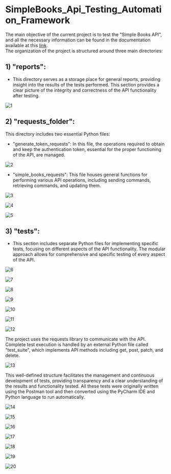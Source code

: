 # SimpleBooks_Api_Testing_Automation_Framework

The main objective of the current project is to test the "Simple Books API", and all the necessary information can be found in the documentation available 
at this [link](https://github.com/rescenic/postman-course/blob/main/simple-books-api.md). <br> The organization of the project is structured around three main directories:

## 1) "reports":
* This directory serves as a storage place for general reports, providing insight into the results of the tests performed. This section provides a clear picture of the integrity and correctness of the API functionality after testing.

![1](https://github.com/IoanaFlore/SimpleBooks_Api_Testing_Automation_Framework/assets/111995212/ed33b337-705d-423a-951f-37612b94464a)


## 2) "requests_folder":
This directory includes two essential Python files:
* "generate_token_requests": In this file, the operations required to obtain and keep the authentication token, essential for the proper functioning of the API, are managed.

![2](https://github.com/IoanaFlore/SimpleBooks_Api_Testing_Automation_Framework/assets/111995212/c6726066-1880-46ff-ba6b-358ea6a6c195)


* "simple_books_requests": This file houses general functions for performing various API operations, including sending commands, retrieving commands, and updating them.

![3](https://github.com/IoanaFlore/SimpleBooks_Api_Testing_Automation_Framework/assets/111995212/877bd3ed-bd3f-4d89-84a9-7ec132e87b54)

![4](https://github.com/IoanaFlore/SimpleBooks_Api_Testing_Automation_Framework/assets/111995212/d0afed53-22b7-4451-bf56-af9df6016645)

![5](https://github.com/IoanaFlore/SimpleBooks_Api_Testing_Automation_Framework/assets/111995212/f678319f-2e1c-4280-ac5f-70b9dbee6fa5)


## 3) "tests":
* This section includes separate Python files for implementing specific tests, focusing on different aspects of the API functionality. The modular approach allows for comprehensive and specific testing of every aspect of the API.

![6](https://github.com/IoanaFlore/SimpleBooks_Api_Testing_Automation_Framework/assets/111995212/b55c0712-d0b9-411e-add1-9253a48e56fe)

![7](https://github.com/IoanaFlore/SimpleBooks_Api_Testing_Automation_Framework/assets/111995212/6e020461-5c11-4f7a-9224-c35ac4f89e53)

![8](https://github.com/IoanaFlore/SimpleBooks_Api_Testing_Automation_Framework/assets/111995212/2da7ba91-f90a-4920-8ac7-ead89ed0401f)

![9](https://github.com/IoanaFlore/SimpleBooks_Api_Testing_Automation_Framework/assets/111995212/e1c6b1b1-6c3a-4154-a7ee-3165c17b72a0)

![10](https://github.com/IoanaFlore/SimpleBooks_Api_Testing_Automation_Framework/assets/111995212/ddd6fcd1-501f-42d6-ad53-6b0637eddcb7)

![11](https://github.com/IoanaFlore/SimpleBooks_Api_Testing_Automation_Framework/assets/111995212/d955c91b-e53e-4003-9c09-7dcd38fc39c9)

![12](https://github.com/IoanaFlore/SimpleBooks_Api_Testing_Automation_Framework/assets/111995212/b7859109-06db-47dd-bf59-0120009be08c)



The project uses the requests library to communicate with the API. Complete test execution is handled by an external Python file called "test_suite", which implements API methods including get, post, patch, and delete.

![13](https://github.com/IoanaFlore/SimpleBooks_Api_Testing_Automation_Framework/assets/111995212/367d1bfc-de0f-4816-896d-9e3cd0edfbd1)


This well-defined structure facilitates the management and continuous development of tests, providing transparency and a clear understanding of the results and functionality tested. All these tests were originally written using the Postman tool and then converted using the PyCharm IDE and Python language to run automatically.

![14](https://github.com/IoanaFlore/SimpleBooks_Api_Testing_Automation_Framework/assets/111995212/239a4604-76da-4664-b8c9-744e4f9d5515)

![15](https://github.com/IoanaFlore/SimpleBooks_Api_Testing_Automation_Framework/assets/111995212/42c3183c-2d0d-4617-b4f2-506470cd9948)

![16](https://github.com/IoanaFlore/SimpleBooks_Api_Testing_Automation_Framework/assets/111995212/4469d152-74fd-4659-98fe-a3b92e46f6da)

![17](https://github.com/IoanaFlore/SimpleBooks_Api_Testing_Automation_Framework/assets/111995212/224f2e31-d669-49e1-816d-b2dee3ca1fd1)

![18](https://github.com/IoanaFlore/SimpleBooks_Api_Testing_Automation_Framework/assets/111995212/fbc72b7c-160c-4576-8d61-de2b809d2e51)

![19](https://github.com/IoanaFlore/SimpleBooks_Api_Testing_Automation_Framework/assets/111995212/66415f76-8948-485d-a24f-c0c5ff73e604)

![20](https://github.com/IoanaFlore/SimpleBooks_Api_Testing_Automation_Framework/assets/111995212/799d2e6e-f072-4171-a42f-43707e2fe1b4)

